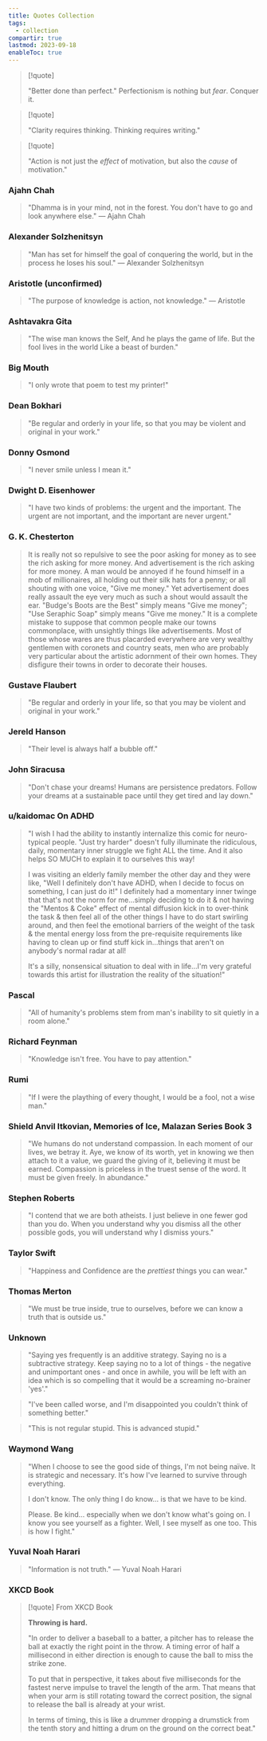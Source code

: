 ```yaml
---
title: Quotes Collection
tags:
  - collection
compartir: true
lastmod: 2023-09-18
enableToc: true
---
```



> [!quote]
> 
> "Better done than perfect." Perfectionism is nothing but _fear_. Conquer it.

> [!quote]
> 
> "Clarity requires thinking. Thinking requires writing."

> [!quote]
> 
> "Action is not just the _effect_ of motivation, but also the _cause_ of motivation."

### Ajahn Chah

> "Dhamma is in your mind, not in the forest. You don't have to go and look anywhere else." — Ajahn Chah

### Alexander Solzhenitsyn

> "Man has set for himself the goal of conquering the world, but in the process he loses his soul." — Alexander Solzhenitsyn

### Aristotle (unconfirmed)

> "The purpose of knowledge is action, not knowledge." — Aristotle

### Ashtavakra Gita

> "The wise man knows the Self,
> And he plays the game of life.
> But the fool lives in the world
> Like a beast of burden."

### Big Mouth

> "I only wrote that poem to test my printer!"

### Dean Bokhari

> "Be regular and orderly in your life, so that you may be violent and original in your work."

### Donny Osmond

> "I never smile unless I mean it."

### Dwight D. Eisenhower

> "I have two kinds of problems: the urgent and the important. The urgent are not important, and the important are never urgent."

### G. K. Chesterton

> It is really not so repulsive to see the poor asking for money as to see the rich asking for more money. And advertisement is the rich asking for more money. A man would be annoyed if he found himself in a mob of millionaires, all holding out their silk hats for a penny; or all shouting with one voice, "Give me money." Yet advertisement does really assault the eye very much as such a shout would assault the ear. "Budge's Boots are the Best" simply means "Give me money"; "Use Seraphic Soap" simply means "Give me money." It is a complete mistake to suppose that common people make our towns commonplace, with unsightly things like advertisements. Most of those whose wares are thus placarded everywhere are very wealthy gentlemen with coronets and country seats, men who are probably very particular about the artistic adornment of their own homes. They disfigure their towns in order to decorate their houses.

### Gustave Flaubert

> "Be regular and orderly in your life, so that you may be violent and original in your work."

### Jereld Hanson

> "Their level is always half a bubble off."

### John Siracusa

> "Don't chase your dreams! Humans are persistence predators. Follow your dreams at a sustainable pace until they get tired and lay down."

### u/kaidomac On ADHD

> "I wish I had the ability to instantly internalize this comic for neuro-typical people. "Just try harder" doesn't fully illuminate the ridiculous, daily, momentary inner struggle we fight ALL the time. And it also helps SO MUCH to explain it to ourselves this way!
> 
> I was visiting an elderly family member the other day and they were like, "Well I definitely don't have ADHD, when I decide to focus on something, I can just do it!" I definitely had a momentary inner twinge that that's not the norm for me…simply deciding to do it & not having the "Mentos & Coke" effect of mental diffusion kick in to over-think the task & then feel all of the other things I have to do start swirling around, and then feel the emotional barriers of the weight of the task & the mental energy loss from the pre-requisite requirements like having to clean up or find stuff kick in…things that aren't on anybody's normal radar at all!
> 
> It's a silly, nonsensical situation to deal with in life…I'm very grateful towards this artist for illustration the reality of the situation!"

### Pascal

> "All of humanity's problems stem from man's inability to sit quietly in a room alone."

### Richard Feynman

> "Knowledge isn't free. You have to pay attention."

### Rumi

> "If I were the plaything of every thought, I would be a fool, not a wise man."

### Shield Anvil Itkovian, Memories of Ice, Malazan Series Book 3

> "We humans do not understand compassion. In each moment of our lives, we betray it. Aye, we know of its worth, yet in knowing we then attach to it a value, we guard the giving of it, believing it must be earned. Compassion is priceless in the truest sense of the word. It must be given freely. In abundance."

### Stephen Roberts

> "I contend that we are both atheists. I just believe in one fewer god than you do. When you understand why you dismiss all the other possible gods, you will understand why I dismiss yours."

### Taylor Swift

> "Happiness and Confidence are the _prettiest_ things you can wear."

### Thomas Merton

> "We must be true inside, true to ourselves, before we can know a truth that is outside us."

### Unknown

> "Saying yes frequently is an additive strategy. Saying no is a subtractive strategy. Keep saying no to a lot of things - the negative and unimportant ones - and once in awhile, you will be left with an idea which is so compelling that it would be a screaming no-brainer 'yes'."

> "I've been called worse, and I'm disappointed you couldn't think of something better."

> "This is not regular stupid. This is advanced stupid."

### Waymond Wang

> "When I choose to see the good side of things, I'm not being naïve. It is strategic and necessary. It's how I've learned to survive through everything.
> 
> I don't know. The only thing I do know… is that we have to be kind.
> 
> Please. Be kind… especially when we don't know what's going on.
> I know you see yourself as a fighter. Well, I see myself as one too. This is how I fight."

### Yuval Noah Harari

> "Information is not truth." — Yuval Noah Harari

### XKCD Book

> [!quote] From XKCD Book
> 
> **Throwing is hard.**
> 
> "In order to deliver a baseball to a batter, a pitcher has to release the ball at exactly the right point in the throw. A timing error of half a millisecond in either direction is enough to cause the ball to miss the strike zone.
> 
> To put that in perspective, it takes about five milliseconds for the fastest nerve impulse to travel the length of the arm. That means that when your arm is still rotating toward the correct position, the signal to release the ball is already at your wrist.
> 
> In terms of timing, this is like a drummer dropping a drumstick from the tenth story and hitting a drum on the ground on the correct beat."
